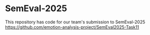 # SemEval-2025

This repository has code for our team's submission to SemEval-2025 https://github.com/emotion-analysis-project/SemEval2025-Task11

